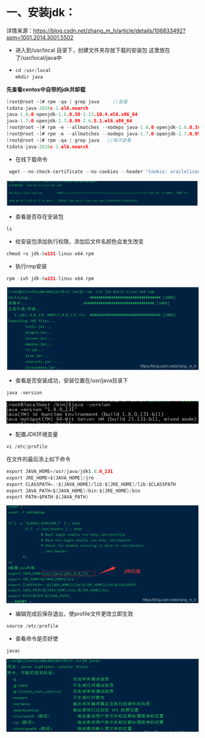 # 一、安装jdk：

详情来源：https://blog.csdn.net/zhang_m_h/article/details/106833492?spm=1001.2014.3001.5502

- 进入到/usr/local 目录下，创建文件夹存放下载的安装包  这里放在了/usr/local/java中

- ```c
  cd /usr/local
  mkdir java
  ```

**先查看centos中自带的jdk并卸载**

```c
[root@root ~]# rpm -qa | grep java     //查看
tzdata-java-2016c-1.el6.noarch
java-1.6.0-openjdk-1.6.0.38-1.13.10.4.el6.x86_64
java-1.7.0-openjdk-1.7.0.99-2.6.5.1.el6.x86_64
[root@root ~]# rpm -e --allmatches --nodeps java-1.6.0-openjdk-1.6.0.38-1.13.10.4.el6.x86_64   //卸载
[root@root ~]# rpm -e --allmatches --nodeps java-1.7.0-openjdk-1.7.0.99-2.6.5.1.el6.x86_64 //卸载
[root@root ~]# rpm -qa | grep java   //再次查看
tzdata-java-2016c-1.el6.noarch
```

- 在线下载命令

```c
 wget --no-check-certificate --no-cookies --header "Cookie: oraclelicense=accept-securebackup-cookie" http://download.oracle.com/otn-pub/java/jdk/8u131-b11/d54c1d3a095b4ff2b6607d096fa80163/jdk-8u131-linux-x64.rpm
```

![](.\images\image-20220928151813112.png)

- 查看是否存在安装包

```c
ls
```

- 给安装包添加执行权限，添加后文件名颜色会发生改变

```c
chmod +x jdk-8u131-linux-x64.rpm
```

- 执行rmp安装

```c
rpm -ivh jdk-8u131-linux-x64.rpm
```

![image-20220928152002285](.\images\image-20220928152002285.png)

- 查看是否安装成功，安装位置在/usr/java目录下

```c
java -version
```

![image-20220928152112530](.\images\image-20220928152112530.png)

- 配置JDK环境变量

```c
vi /etc/profile
```

在文件的最后添上如下命令

```c
export JAVA_HOME=/usr/java/jdk1.8.0_131	
export JRE_HOME=${JAVA_HOME}/jre
export CLASSPATH=.:${JAVA_HOME}/lib:${JRE_HOME}/lib:$CLASSPATH
export JAVA_PATH=${JAVA_HOME}/bin:${JRE_HOME}/bin
export PATH=$PATH:${JAVA_PATH}
```

![image-20220928152215973](.\images\image-20220928152215973.png)

- 编辑完成后保存退出，使profile文件更改立即生效

```c
source /etc/profile
```

- 查看命令是否好使

```c
javac
```

![image-20220928152314655](.\images\image-20220928152314655.png)